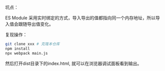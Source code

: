  坑点：
 
 ES Module 采用实时绑定的方式，导入导出的值都指向同一个内存地址，所以导入值会跟随导出值变化。


复现操作：

```bash
git clone xxx # 克隆本仓库
npm install
npx webpack main.js
```

然后打开dist目录下的index.html, 就可以在浏览器调试面板看到输出。